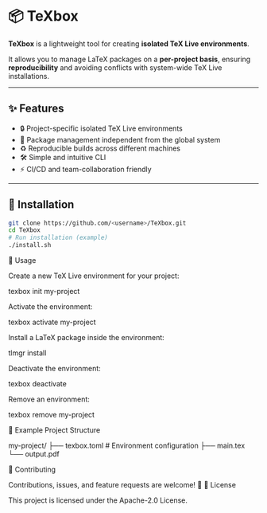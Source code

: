# 📦 TeXbox  

**TeXbox** is a lightweight tool for creating **isolated TeX Live environments**.  

It allows you to manage LaTeX packages on a **per-project basis**, ensuring **reproducibility** and avoiding conflicts with system-wide TeX Live installations.  

---

## ✨ Features  
- 🔒 Project-specific isolated TeX Live environments  
- 📂 Package management independent from the global system  
- ♻️ Reproducible builds across different machines  
- 🛠 Simple and intuitive CLI  
- ⚡ CI/CD and team-collaboration friendly  

---

## 🚀 Installation  

```bash
git clone https://github.com/<username>/TeXbox.git
cd TeXbox
# Run installation (example)
./install.sh
```

📖 Usage

Create a new TeX Live environment for your project:

texbox init my-project

Activate the environment:

texbox activate my-project

Install a LaTeX package inside the environment:

tlmgr install <package-name>

Deactivate the environment:

texbox deactivate

Remove an environment:

texbox remove my-project

📂 Example Project Structure

my-project/
├── texbox.toml      # Environment configuration
├── main.tex
└── output.pdf

🤝 Contributing

Contributions, issues, and feature requests are welcome! 🙌
📄 License

This project is licensed under the Apache-2.0 License.


